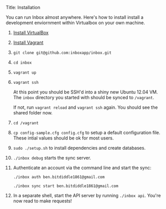 Title:   Installation

You can run Inbox almost anywhere. Here's how to install install a development enviornment within Virtualbox on your own machine.

1. [Install VirtualBox](https://www.virtualbox.org/wiki/Downloads)

2. [Install Vagrant](http://www.vagrantup.com/downloads.html)

3. `git clone git@github.com:inboxapp/inbox.git`

4. `cd inbox`

5. `vagrant up`

6. `vagrant ssh`

    At this point you should be SSH'd into a shiny new Ubuntu 12.04 VM. The
    `inbox` directory you started with should be synced to `/vagrant`.

    If not, run `vagrant reload` and `vagrant ssh` again. You should see the
    shared folder now.

7. `cd /vagrant`

8. `cp config-sample.cfg config.cfg` to setup a default configuration file. These intial values should be ok for most users.

9. `sudo ./setup.sh` to install dependencies and create databases.

10. `./inbox debug` starts the sync server.  

11. Authenticate an account via the command line and start the sync:

        ./inbox auth ben.bitdiddle1861@gmail.com

        ./inbox sync start ben.bitdiddle1861@gmail.com

11. In a separate shell, start the API server by running `./inbox api`. You're now read to make requests! 
